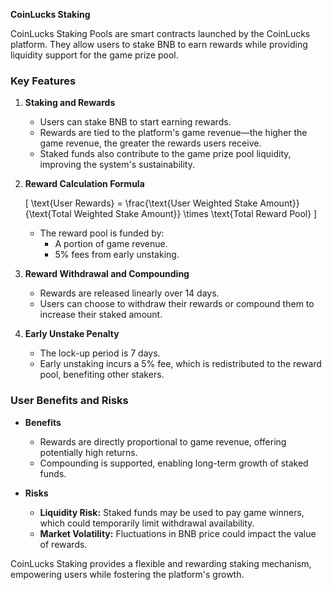 **CoinLucks Staking**

CoinLucks Staking Pools are smart contracts launched by the CoinLucks platform. They allow users to stake BNB to earn rewards while providing liquidity support for the game prize pool.

### Key Features

1. **Staking and Rewards**
   - Users can stake BNB to start earning rewards.
   - Rewards are tied to the platform's game revenue—the higher the game revenue, the greater the rewards users receive.
   - Staked funds also contribute to the game prize pool liquidity, improving the system's sustainability.

2. **Reward Calculation Formula**

   \[
   \text{User Rewards} = \frac{\text{User Weighted Stake Amount}}{\text{Total Weighted Stake Amount}} \times \text{Total Reward Pool}
   \]

   - The reward pool is funded by:
     - A portion of game revenue.
     - 5% fees from early unstaking.

3. **Reward Withdrawal and Compounding**
   - Rewards are released linearly over 14 days.
   - Users can choose to withdraw their rewards or compound them to increase their staked amount.

4. **Early Unstake Penalty**
   - The lock-up period is 7 days.
   - Early unstaking incurs a 5% fee, which is redistributed to the reward pool, benefiting other stakers.

### User Benefits and Risks

- **Benefits**
  - Rewards are directly proportional to game revenue, offering potentially high returns.
  - Compounding is supported, enabling long-term growth of staked funds.

- **Risks**
  - **Liquidity Risk:** Staked funds may be used to pay game winners, which could temporarily limit withdrawal availability.
  - **Market Volatility:** Fluctuations in BNB price could impact the value of rewards.

CoinLucks Staking provides a flexible and rewarding staking mechanism, empowering users while fostering the platform's growth.
